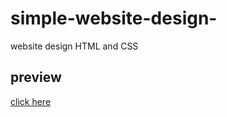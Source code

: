 # simple-website-design-
website design HTML and CSS 
## preview
[click here](https://khadidjainfoinfinity.github.io/simple-website-design-/)
